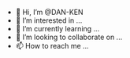 - 👋 Hi, I’m @DAN-KEN
- 👀 I’m interested in ...
- 🌱 I’m currently learning ...
- 💞️ I’m looking to collaborate on ...
- 📫 How to reach me ...

<!---
DAN-KEN/DAN-KEN is a ✨ special ✨ repository because its `README.md` (this file) appears on your GitHub profile.
You can click the Preview link to take a look at your changes.
--->
